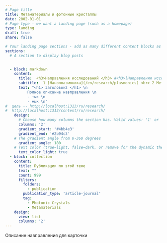 ```yaml
---
# Page title
title: Метаматериалы и фотонные кристаллы
date: 2002-01-01
# Page type - we want a landing page (such as a homepage)
type: landing
draft: true
share: false

# Your landing page sections - add as many different content blocks as you like
sections:
  # A section to display blog posts

    
  - block: markdown
    content:
      title:  <h3>Направления исследований </h3> #<h3>[Направления исследований](/ru/research) </h3>
      subtitle:  1 [Наноплазмоника](/en/research/plasmonics) <br> 2 Метаматериалы и фотонные кристаллы <br> 3 [Нелинейная микроскопия](/en/research/nlmicroscopy) <br> 4 [Двухфотонная лазерная литография](/en/research/lithography) <br> 5 [Магнитооптика](/en/research/magnetooptics)
      text: "<h1> Заголовок2 </h1> \n  
          Полное описание навправления \n
          - тык \n
          - мык \n"
#  цель -- http://localhost:1313/ru/research/
#  http://localhost:1313/content/ru/research/                                
    design:
      # Choose how many columns the section has. Valid values: '1' or '2'.
      columns: '2'
      gradient_start: '#4bb4e3'
      gradient_end: '#2b94c3'
    # The gradient angle from 0-360 degrees
      gradient_angle: 180
    # Text color (true=light, false=dark, or remove for the dynamic theme color).
      text_color_light: true
  - block: collection
    content:
      title: Публикации по этой теме
      text: ""
      count: 999
      filters:
        folders:
          - publication
        publication_type: 'article-journal'
        tag: 
          - Photonic Crystals
          - Metamaterials
    design:
      view: list
      columns: '2'
---
```

Описание навправления для карточки 

<!-- ---
title: Оптика наноструктур
date: 2025-01-13

featured: true
show_date: false
reading_time: false
share: false
---
Парапампам

<!--more-->
<!-- Фьють! --> 






<!-- ---
# Files in this folder represent a Widget Page (homepage)
type: widget_page
title: "Оптика метаматериалов и фотонных кристаллов"
authors: ["admin"]
show_date: false
---
Краткое описание направления  -->

<!-- ---
# Page title
title: Оптика метаматериалов и фотонных кристаллов
# Page type - we want a landing page (such as a homepage)
type: landing

# Your landing page sections - add as many different content blocks as you like
sections:
  - block: markdown
    id: section-1
    content:
      title: Описание раз
      subtitle: A subtitle
      text: Add any **markdown** formatted content here - text, images, videos, galleries - and even HTML code!
#   - block: markdown
#     id: section-2
#     content:
#       title: Section 2
#       subtitle: A subtitle
#       text: Add your Section 2 content here...
--- -->



<!-- 
Краткое описание направления

Подробности  -->
